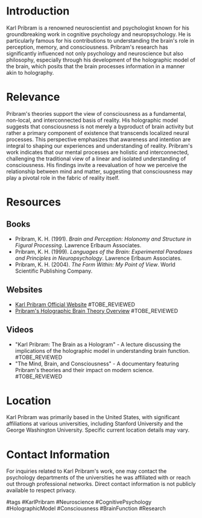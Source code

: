 # Introduction
Karl Pribram is a renowned neuroscientist and psychologist known for his groundbreaking work in cognitive psychology and neuropsychology. He is particularly famous for his contributions to understanding the brain's role in perception, memory, and consciousness. Pribram's research has significantly influenced not only psychology and neuroscience but also philosophy, especially through his development of the holographic model of the brain, which posits that the brain processes information in a manner akin to holography.

# Relevance
Pribram's theories support the view of consciousness as a fundamental, non-local, and interconnected basis of reality. His holographic model suggests that consciousness is not merely a byproduct of brain activity but rather a primary component of existence that transcends localized neural processes. This perspective emphasizes that awareness and intention are integral to shaping our experiences and understanding of reality. Pribram's work indicates that our mental processes are holistic and interconnected, challenging the traditional view of a linear and isolated understanding of consciousness. His findings invite a reevaluation of how we perceive the relationship between mind and matter, suggesting that consciousness may play a pivotal role in the fabric of reality itself.

# Resources
## Books
- Pribram, K. H. (1991). *Brain and Perception: Holonomy and Structure in Figural Processing*. Lawrence Erlbaum Associates.
- Pribram, K. H. (1999). *Languages of the Brain: Experimental Paradoxes and Principles in Neuropsychology*. Lawrence Erlbaum Associates.
- Pribram, K. H. (2004). *The Form Within: My Point of View*. World Scientific Publishing Company.

## Websites
- [Karl Pribram Official Website](http://www.karlpribram.com) #TOBE_REVIEWED
- [Pribram's Holographic Brain Theory Overview](https://www.holographicbrain.com) #TOBE_REVIEWED

## Videos
- "Karl Pribram: The Brain as a Hologram" - A lecture discussing the implications of the holographic model in understanding brain function. #TOBE_REVIEWED
- "The Mind, Brain, and Consciousness" - A documentary featuring Pribram's theories and their impact on modern science. #TOBE_REVIEWED

# Location
Karl Pribram was primarily based in the United States, with significant affiliations at various universities, including Stanford University and the George Washington University. Specific current location details may vary.

# Contact Information
For inquiries related to Karl Pribram's work, one may contact the psychology departments of the universities he was affiliated with or reach out through professional networks. Direct contact information is not publicly available to respect privacy.

#tags 
#KarlPribram #Neuroscience #CognitivePsychology #HolographicModel #Consciousness #BrainFunction #Research
